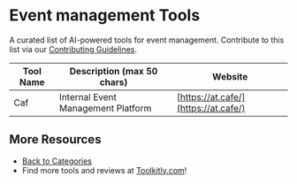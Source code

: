 # Event management Tools

A curated list of AI-powered tools for event management. Contribute to this list via our [Contributing Guidelines](../CONTRIBUTING.md).

| Tool Name | Description (max 50 chars) | Website |
|-----------|----------------------------|---------|
| Caf | Internal Event Management Platform | [https://at.cafe/](https://at.cafe/) |

## More Resources
- [Back to Categories](../README.md)
- Find more tools and reviews at [Toolkitly.com](https://toolkitly.com)!
